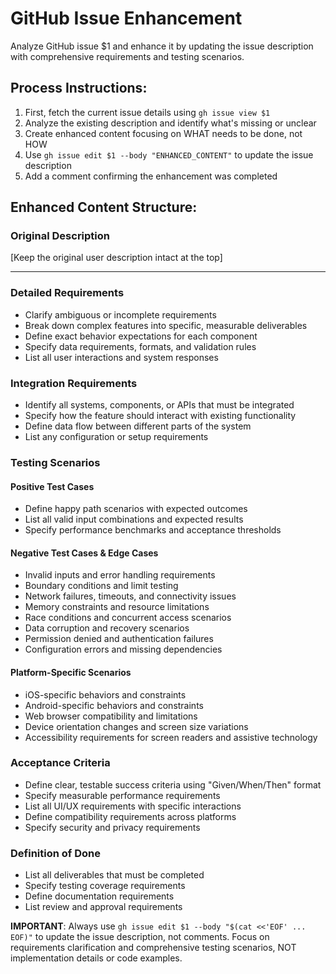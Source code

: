# GitHub Issue Enhancement

Analyze GitHub issue $1 and enhance it by updating the issue description with comprehensive requirements and testing scenarios.

## Process Instructions:
1. First, fetch the current issue details using `gh issue view $1`
2. Analyze the existing description and identify what's missing or unclear
3. Create enhanced content focusing on WHAT needs to be done, not HOW
4. Use `gh issue edit $1 --body "ENHANCED_CONTENT"` to update the issue description
5. Add a comment confirming the enhancement was completed

## Enhanced Content Structure:

### Original Description
[Keep the original user description intact at the top]

---

### Detailed Requirements
- Clarify ambiguous or incomplete requirements
- Break down complex features into specific, measurable deliverables
- Define exact behavior expectations for each component
- Specify data requirements, formats, and validation rules
- List all user interactions and system responses

### Integration Requirements  
- Identify all systems, components, or APIs that must be integrated
- Specify how the feature should interact with existing functionality
- Define data flow between different parts of the system
- List any configuration or setup requirements

### Testing Scenarios

#### Positive Test Cases
- Define happy path scenarios with expected outcomes
- List all valid input combinations and expected results
- Specify performance benchmarks and acceptance thresholds

#### Negative Test Cases & Edge Cases
- Invalid inputs and error handling requirements
- Boundary conditions and limit testing
- Network failures, timeouts, and connectivity issues
- Memory constraints and resource limitations
- Race conditions and concurrent access scenarios
- Data corruption and recovery scenarios
- Permission denied and authentication failures
- Configuration errors and missing dependencies

#### Platform-Specific Scenarios
- iOS-specific behaviors and constraints
- Android-specific behaviors and constraints  
- Web browser compatibility and limitations
- Device orientation changes and screen size variations
- Accessibility requirements for screen readers and assistive technology

### Acceptance Criteria
- Define clear, testable success criteria using "Given/When/Then" format
- Specify measurable performance requirements
- List all UI/UX requirements with specific interactions
- Define compatibility requirements across platforms
- Specify security and privacy requirements

### Definition of Done
- List all deliverables that must be completed
- Specify testing coverage requirements
- Define documentation requirements
- List review and approval requirements

**IMPORTANT**: Always use `gh issue edit $1 --body "$(cat <<'EOF' ... EOF)"` to update the issue description, not comments. Focus on requirements clarification and comprehensive testing scenarios, NOT implementation details or code examples.